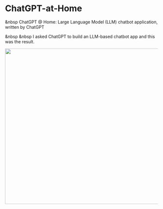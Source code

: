 # ChatGPT-at-Home
&nbsp ChatGPT @ Home: Large Language Model (LLM) chatbot application, written by ChatGPT

&nbsp &nbsp I asked ChatGPT to build an LLM-based chatbot app and this was the result. 

<img src="https://images.pexels.com/photos/2007647/pexels-photo-2007647.jpeg?auto=compress&cs=tinysrgb&w=1260&h=750&dpr=2" height="512 " width="512"/>
